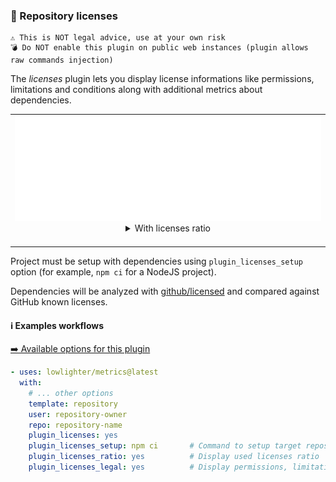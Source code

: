 ### 📜 Repository licenses

    ⚠️ This is NOT legal advice, use at your own risk
    💣 Do NOT enable this plugin on public web instances (plugin allows raw commands injection)

The *licenses* plugin lets you display license informations like permissions, limitations and conditions along with additional metrics about dependencies.

<table>
  <td align="center">
    <img src="https://github.com/lowlighter/lowlighter/blob/master/metrics.plugin.licenses.svg">
    <details><summary>With licenses ratio</summary>
      <img src="https://github.com/lowlighter/lowlighter/blob/master/metrics.plugin.licenses.ratio.svg">
    </details>
    <img width="900" height="1" alt="">
  </td>
</table>

Project must be setup with dependencies using `plugin_licenses_setup` option (for example, `npm ci` for a NodeJS project).

Dependencies will be analyzed with [github/licensed](https://github.com/github/licensed) and compared against GitHub known licenses.

#### ℹ️ Examples workflows

[➡️ Available options for this plugin](metadata.yml)

```yaml
- uses: lowlighter/metrics@latest
  with:
    # ... other options
    template: repository
    user: repository-owner
    repo: repository-name
    plugin_licenses: yes
    plugin_licenses_setup: npm ci       # Command to setup target repository
    plugin_licenses_ratio: yes          # Display used licenses ratio
    plugin_licenses_legal: yes          # Display permissions, limitations and conditions
```